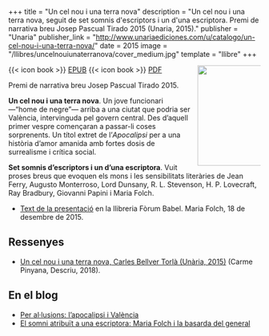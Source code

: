 +++
title = "Un cel nou i una terra nova"
description = "Un cel nou i una terra nova, seguit de set somnis d'escriptors i un d'una escriptora. Premi de narrativa breu Josep Pascual Tirado 2015 (Unaria, 2015)."
publisher = "Unaria"
publisher_link = "http://www.unariaediciones.com/u/catalogo/un-cel-nou-i-una-terra-nova/"
date = 2015
image = "/llibres/uncelnouiunaterranova/cover_medium.jpg"
template = "llibre"
+++

<img src="/llibres/uncelnouiunaterranova/cover_small.jpg" style="max-width: 25%; width: 200px; height: auto; float: right; margin: 0 0 0 1em;" />

{{< icon book >}} [EPUB](/files/uncelnouiunaterranova.epub)
{{< icon book >}} [PDF](/files/uncelnouiunaterranova.pdf)

Premi de narrativa breu Josep Pascual Tirado 2015.

**Un cel nou i una terra nova**. Un jove funcionari —“home de negre”— arriba a una ciutat que podria ser València, intervinguda pel govern central. Des d’aquell primer vespre començaran a passar-li coses sorprenents. Un títol extret de l’*Apocalipsi* per a una història d’amor amanida amb fortes dosis de surrealisme i crítica social.

**Set somnis d’escriptors i un d’una escriptora**. Vuit proses breus que evoquen els mons i les sensibilitats literàries de Jean Ferry, Augusto Monterroso, Lord Dunsany, R. L. Stevenson, H. P. Lovecraft, Ray Bradbury, Giovanni Papini i Maria Folch.

- [Text de la presentació](mariafolch-uncelnouiunaterranova) en la llibreria Fòrum Babel. Maria Folch, 18 de desembre de 2015.

## Ressenyes

- [Un cel nou i una terra nova, Carles Bellver Torlà (Unària, 2015)](http://descriu.org/un-cel-nou-i-una-terra-nova-carles-bellver-torla-unaria-2015/) (Carme Pinyana, Descriu, 2018).

## En el blog

  - [Per al·lusions: l’apocalipsi i València](/2016/01/27/per-allusions-lapocalipsi.html)
  - [El somni atribuït a una escriptora: Maria Folch i la basarda del general](/2016/03/13/el-somni-atribut.html)
